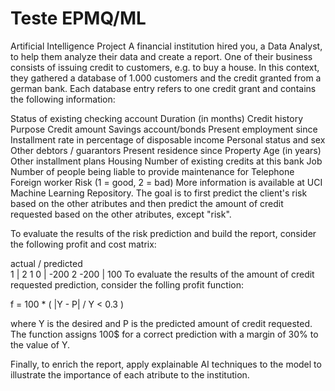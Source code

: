 # Teste EPMQ/ML
Artificial Intelligence Project
A financial institution hired you, a Data Analyst, to help them analyze their data and create a report. One of their business consists of issuing credit to customers, e.g. to buy a house. In this context, they gathered a database of 1.000 customers and the credit granted from a german bank. Each database entry refers to one credit grant and contains the following information:

Status of existing checking account
Duration (in months)
Credit history
Purpose
Credit amount
Savings account/bonds
Present employment since
Installment rate in percentage of disposable income
Personal status and sex
Other debtors / guarantors
Present residence since
Property
Age (in years)
Other installment plans
Housing
Number of existing credits at this bank
Job
Number of people being liable to provide maintenance for
Telephone
Foreign worker
Risk (1 = good, 2 = bad)
More information is available at UCI Machine Learning Repository. The goal is to first predict the client's risk based on the other atributes and then predict the amount of credit requested based on the other atributes, except "risk".

To evaluate the results of the risk prediction and build the report, consider the following profit and cost matrix:

actual / predicted	
1	     |   2
1	0	   | -200
2	-200 |	100
To evaluate the results of the amount of credit requested prediction, consider the folling profit function:

f = 100 * ( |Y - P| / Y < 0.3 )

where Y is the desired and P is the predicted amount of credit requested. The function assigns 100$ for a correct prediction with a margin of 30% to the value of Y.

Finally, to enrich the report, apply explainable AI techniques to the model to illustrate the importance of each atribute to the institution.
